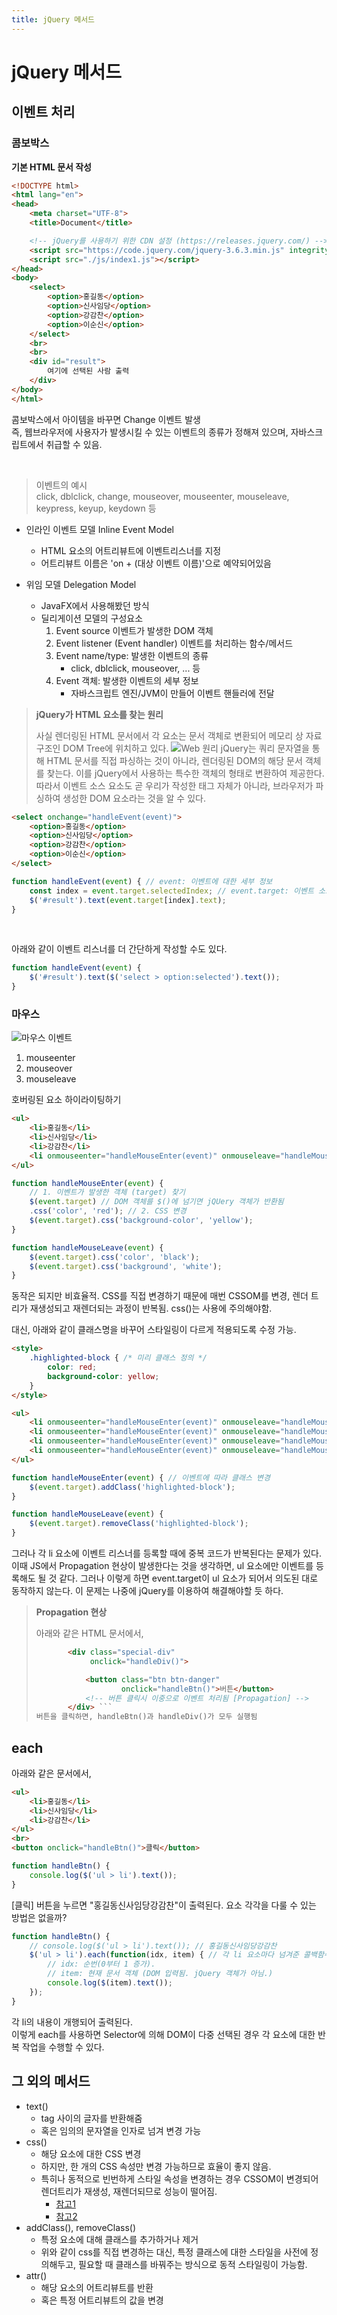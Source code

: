 ```yaml
---
title: jQuery 메서드
---
```


# jQuery 메서드
## 이벤트 처리
### 콤보박스

**기본 HTML 문서 작성**
```html
<!DOCTYPE html>
<html lang="en">
<head>
    <meta charset="UTF-8">
    <title>Document</title>

    <!-- jQuery를 사용하기 위한 CDN 설정 (https://releases.jquery.com/) -->
    <script src="https://code.jquery.com/jquery-3.6.3.min.js" integrity="sha256-pvPw+upLPUjgMXY0G+8O0xUf+/Im1MZjXxxgOcBQBXU=" crossorigin="anonymous"></script>
    <script src="./js/index1.js"></script>
</head>
<body>
    <select>
        <option>홍길동</option>
        <option>신사임당</option>
        <option>강감찬</option>
        <option>이순신</option>
    </select>
    <br>
    <br>
    <div id="result">
        여기에 선택된 사람 출력
    </div>
</body>
</html>
```

콤보박스에서 아이템을 바꾸면 Change 이벤트 발생  
즉, 웹브라우저에 사용자가 발생시킬 수 있는 이벤트의 종류가 정해져 있으며, 자바스크립트에서 취급할 수 있음.

&nbsp;

> 이벤트의 예시  
> click, dblclick, change, mouseover, mouseenter, mouseleave, keypress, keyup, keydown 등

- 인라인 이벤트 모델 Inline Event Model
  - HTML 요소의 어트리뷰트에 이벤트리스너를 지정
  - 어트리뷰트 이름은 'on + (대상 이벤트 이름)'으로 예약되어있음

- 위임 모델 Delegation Model
  - JavaFX에서 사용해봤던 방식
  - 딜리게이션 모델의 구성요소
    1. Event source 이벤트가 발생한 DOM 객체
    2. Event listener (Event handler) 이벤트를 처리하는 함수/메서드
    3. Event name/type: 발생한 이벤트의 종류
         - click, dblclick, mouseover, ... 등
    4. Event 객체: 발생한 이벤트의 세부 정보
         - 자바스크립트 엔진/JVM이 만들어 이벤트 핸들러에 전달

> **jQuery가 HTML 요소를 찾는 원리**
> 
> 사실 렌더링된 HTML 문서에서 각 요소는 문서 객체로 변환되어 메모리 상 자료구조인 DOM Tree에 위치하고 있다.
> ![Web 원리](./Assets/DOM.jpg)
> jQuery는 쿼리 문자열을 통해 HTML 문서를 직접 파싱하는 것이 아니라, 렌더링된 DOM의 해당 문서 객체를 찾는다. 이를 jQuery에서 사용하는 특수한 객체의 형태로 변환하여 제공한다.
> 따라서 이벤트 소스 요소도 곧 우리가 작성한 태그 자체가 아니라, 브라우저가 파싱하여 생성한 DOM 요소라는 것을 알 수 있다.

```html
<select onchange="handleEvent(event)">
    <option>홍길동</option>
    <option>신사임당</option>
    <option>강감찬</option>
    <option>이순신</option>
</select>
```

```js
function handleEvent(event) { // event: 이벤트에 대한 세부 정보
    const index = event.target.selectedIndex; // event.target: 이벤트 소스
    $('#result').text(event.target[index].text);
}
```

&nbsp;

아래와 같이 이벤트 리스너를 더 간단하게 작성할 수도 있다.
```js
function handleEvent(event) {
    $('#result').text($('select > option:selected').text());
}
```

### 마우스

![마우스 이벤트](Assets/mouse-events.jpg)

1. mouseenter
2. mouseover
3. mouseleave

호버링된 요소 하이라이팅하기

```html
<ul>
    <li>홍길동</li>
    <li>신사임당</li>
    <li>강감찬</li>
    <li onmouseenter="handleMouseEnter(event)" onmouseleave="handleMouseLeave(event)">이순신</li>
</ul>
```

```js
function handleMouseEnter(event) {
    // 1. 이벤트가 발생한 객체 (target) 찾기
    $(event.target) // DOM 객체를 $()에 넘기면 jQUery 객체가 반환됨
    .css('color', 'red'); // 2. CSS 변경
    $(event.target).css('background-color', 'yellow');
}

function handleMouseLeave(event) {
    $(event.target).css('color', 'black');
    $(event.target).css('background', 'white');
}
```

동작은 되지만 비효율적. CSS를 직접 변경하기 때문에 매번 CSSOM를 변경, 렌더 트리가 재생성되고 재렌더되는 과정이 반복됨.
css()는 사용에 주의해야함.

대신, 아래와 같이 클래스명을 바꾸어 스타일링이 다르게 적용되도록 수정 가능.

```html
<style>
    .highlighted-block { /* 미리 클래스 정의 */
        color: red;
        background-color: yellow;
    }
</style>

<ul>
    <li onmouseenter="handleMouseEnter(event)" onmouseleave="handleMouseLeave(event)">홍길동</li>
    <li onmouseenter="handleMouseEnter(event)" onmouseleave="handleMouseLeave(event)">신사임당</li>
    <li onmouseenter="handleMouseEnter(event)" onmouseleave="handleMouseLeave(event)">강감찬</li>
    <li onmouseenter="handleMouseEnter(event)" onmouseleave="handleMouseLeave(event)">이순신</li>
</ul>
```

```js
function handleMouseEnter(event) { // 이벤트에 따라 클래스 변경
    $(event.target).addClass('highlighted-block');
}

function handleMouseLeave(event) {
    $(event.target).removeClass('highlighted-block');
}
```

그러나 각 li 요소에 이벤트 리스너를 등록할 때에 중복 코드가 반복된다는 문제가 있다. 이때 JS에서 Propagation 현상이 발생한다는 것을 생각하면, ul 요소에만 이벤트를 등록해도 될 것 같다. 그러나 이렇게 하면 event.target이 ul 요소가 되어서 의도된 대로 동작하지 않는다. 이 문제는 나중에 jQuery를 이용하여 해결해야할 듯 하다.

> **Propagation 현상**
>
> 아래와 같은 HTML 문서에서,
> ```html
>        <div class="special-div"
>             onclick="handleDiv()">
>
>            <button class="btn btn-danger"
>                    onclick="handleBtn()">버튼</button>
>            <!-- 버튼 클릭시 이중으로 이벤트 처리됨 [Propagation] -->
>        </div> ```
> 버튼을 클릭하면, handleBtn()과 handleDiv()가 모두 실행됨

## each

아래와 같은 문서에서,

```html
<ul>
    <li>홍길동</li>
    <li>신사임당</li>
    <li>강감찬</li>
</ul>
<br>
<button onclick="handleBtn()">클릭</button>
```

```js
function handleBtn() {
    console.log($('ul > li').text());
}
```

[클릭] 버튼을 누르면 "홍길동신사임당강감찬"이 출력된다. 요소 각각을 다룰 수 있는 방법은 없을까?

```js
function handleBtn() {
    // console.log($('ul > li').text()); // 홍길동신사임당강감찬
    $('ul > li').each(function(idx, item) { // 각 li 요소마다 넘겨준 콜백함수가 실행됨
        // idx: 순번(0부터 1 증가).
        // item: 현재 문서 객체 (DOM 입력됨. jQuery 객체가 아님.)
        console.log($(item).text());
    });
}
```

각 li의 내용이 개행되어 출력된다.  
이렇게 each를 사용하면 Selector에 의해 DOM이 다중 선택된 경우 각 요소에 대한 반복 작업을 수행할 수 있다.

## 그 외의 메서드
- text()
  - tag 사이의 글자를 반환해줌
  - 혹은 임의의 문자열을 인자로 넘겨 변경 가능
- css()
  - 해당 요소에 대한 CSS 변경
  - 하지만, 한 개의 CSS 속성만 변경 가능하므로 효율이 좋지 않음.
  - 특히나 동적으로 빈번하게 스타일 속성을 변경하는 경우 CSSOM이 변경되어 렌더트리가 재생성, 재렌더되므로 성능이 떨어짐.
    - [참고1](https://web.dev/critical-rendering-path-render-tree-construction/)
    - [참고2](https://developer.mozilla.org/ko/docs/Web/Performance/Critical_rendering_path)
- addClass(), removeClass()
  - 특정 요소에 대해 클래스를 추가하거나 제거
  - 위와 같이 css를 직접 변경하는 대신, 특정 클래스에 대한 스타일을 사전에 정의해두고, 필요할 때 클래스를 바꿔주는 방식으로 동적 스타일링이 가능함.
- attr()
  - 해당 요소의 어트리뷰트를 반환
  - 혹은 특정 어트리뷰트의 값을 변경